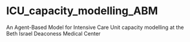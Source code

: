 # ICU_capacity_modelling_ABM
An Agent-Based Model for Intensive Care Unit capacity modelling at the Beth Israel Deaconess Medical Center

